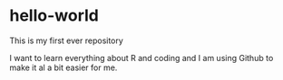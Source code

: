 # hello-world
This is my first ever repository

I want to learn everything about R and coding and I am using Github to make it al a bit easier for me.
